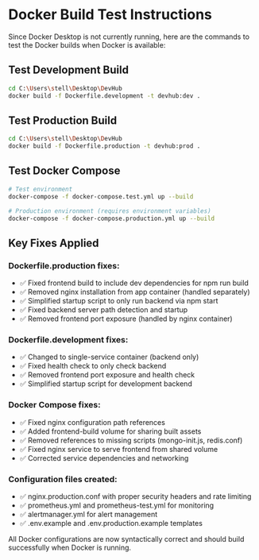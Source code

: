 # Docker Build Test Instructions

Since Docker Desktop is not currently running, here are the commands to test the Docker builds when Docker is available:

## Test Development Build
```bash
cd C:\Users\stell\Desktop\DevHub
docker build -f Dockerfile.development -t devhub:dev .
```

## Test Production Build
```bash
cd C:\Users\stell\Desktop\DevHub
docker build -f Dockerfile.production -t devhub:prod .
```

## Test Docker Compose
```bash
# Test environment
docker-compose -f docker-compose.test.yml up --build

# Production environment (requires environment variables)
docker-compose -f docker-compose.production.yml up --build
```

## Key Fixes Applied

### Dockerfile.production fixes:
- ✅ Fixed frontend build to include dev dependencies for npm run build
- ✅ Removed nginx installation from app container (handled separately)
- ✅ Simplified startup script to only run backend via npm start
- ✅ Fixed backend server path detection and startup
- ✅ Removed frontend port exposure (handled by nginx container)

### Dockerfile.development fixes:
- ✅ Changed to single-service container (backend only)
- ✅ Fixed health check to only check backend
- ✅ Removed frontend port exposure and health check
- ✅ Simplified startup script for development backend

### Docker Compose fixes:
- ✅ Fixed nginx configuration path references
- ✅ Added frontend-build volume for sharing built assets
- ✅ Removed references to missing scripts (mongo-init.js, redis.conf)
- ✅ Fixed nginx service to serve frontend from shared volume
- ✅ Corrected service dependencies and networking

### Configuration files created:
- ✅ nginx.production.conf with proper security headers and rate limiting
- ✅ prometheus.yml and prometheus-test.yml for monitoring
- ✅ alertmanager.yml for alert management
- ✅ .env.example and .env.production.example templates

All Docker configurations are now syntactically correct and should build successfully when Docker is running.